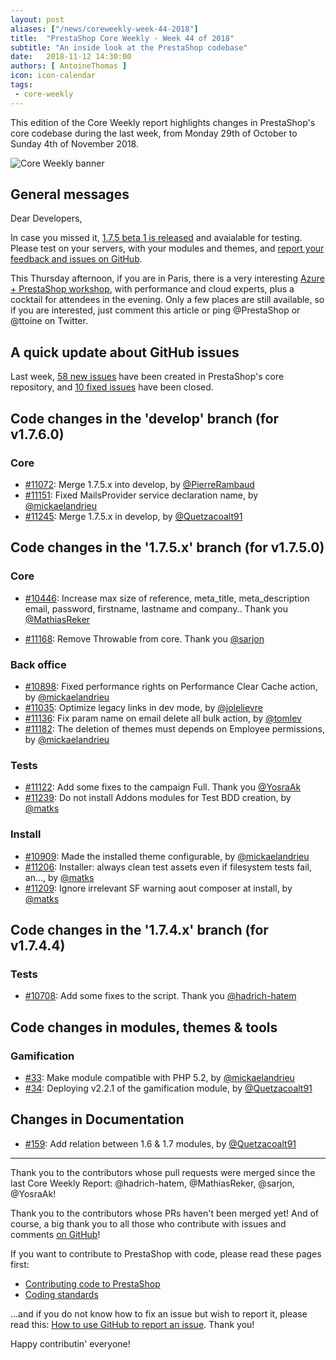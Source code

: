 ```yaml
---
layout: post
aliases: ["/news/coreweekly-week-44-2018"]
title:  "PrestaShop Core Weekly - Week 44 of 2018"
subtitle: "An inside look at the PrestaShop codebase"
date:   2018-11-12 14:30:00
authors: [ AntoineThomas ]
icon: icon-calendar
tags:
 - core-weekly
---
```


This edition of the Core Weekly report highlights changes in PrestaShop's core codebase during the last week, from Monday 29th of October to Sunday 4th of November 2018.

![Core Weekly banner](/assets/images/2017/04/core_weekly_banner.jpg)


## General messages

Dear Developers,

In case you missed it, [1.7.5 beta 1 is released](http://build.prestashop.com/news/prestashop-1-7-5-0-beta-release/) and avaialable for testing. Please test on your servers, with your modules and themes, and [report your feedback and issues on GitHub](https://github.com/PrestaShop/PrestaShop/issues).

This Thursday afternoon, if you are in Paris, there is a very interesting [Azure + PrestaShop workshop](https://www.microsoftevents.com/profile/form/index.cfm?PKformID=0x5115656abcd), with performance and cloud experts, plus a cocktail for attendees in the evening. Only a few places are still available, so if you are interested, just comment this article or ping @PrestaShop or @ttoine on Twitter.


## A quick update about GitHub issues

Last week, [58 new issues](https://github.com/PrestaShop/PrestaShop/issues?utf8=%E2%9C%93&q=is:issue+created:2018-10-29..2018-11-04) have been created in PrestaShop's core repository, and [10 fixed issues](https://github.com/PrestaShop/PrestaShop/issues?utf8=%E2%9C%93&q=is:issue+label:fixed+closed:2018-10-29..2018-11-04) have been closed.


## Code changes in the 'develop' branch (for v1.7.6.0)

### Core

* [#11072](https://github.com/PrestaShop/PrestaShop/pull/11072): Merge 1.7.5.x into develop, by [@PierreRambaud](https://github.com/PierreRambaud)
* [#11151](https://github.com/PrestaShop/PrestaShop/pull/11151): Fixed MailsProvider service declaration name, by [@mickaelandrieu](https://github.com/mickaelandrieu)
* [#11245](https://github.com/PrestaShop/PrestaShop/pull/11245): Merge 1.7.5.x in develop, by [@Quetzacoalt91](https://github.com/Quetzacoalt91)


## Code changes in the '1.7.5.x' branch (for v1.7.5.0)

### Core

* [#10446](https://github.com/PrestaShop/PrestaShop/pull/10446): Increase max size of reference, meta_title, meta_description email, password, firstname, lastname and company.. Thank you [@MathiasReker](https://github.com/MathiasReker)

* [#11168](https://github.com/PrestaShop/PrestaShop/pull/11168): Remove Throwable from core. Thank you [@sarjon](https://github.com/sarjon)


### Back office

* [#10898](https://github.com/PrestaShop/PrestaShop/pull/10898): Fixed performance rights on Performance Clear Cache action, by [@mickaelandrieu](https://github.com/mickaelandrieu)
* [#11035](https://github.com/PrestaShop/PrestaShop/pull/11035): Optimize legacy links in dev mode, by [@jolelievre](https://github.com/jolelievre)
* [#11136](https://github.com/PrestaShop/PrestaShop/pull/11136): Fix param name on email delete all bulk action, by [@tomlev](https://github.com/tomlev)
* [#11182](https://github.com/PrestaShop/PrestaShop/pull/11182): The deletion of themes must depends on Employee permissions, by [@mickaelandrieu](https://github.com/mickaelandrieu)


### Tests

* [#11122](https://github.com/PrestaShop/PrestaShop/pull/11122): Add some fixes to the campaign Full. Thank you [@YosraAk](https://github.com/YosraAk)
* [#11239](https://github.com/PrestaShop/PrestaShop/pull/11239): Do not install Addons modules for Test BDD creation, by [@matks](https://github.com/matks)


### Install

* [#10909](https://github.com/PrestaShop/PrestaShop/pull/10909): Made the installed theme configurable, by [@mickaelandrieu](https://github.com/mickaelandrieu)
* [#11206](https://github.com/PrestaShop/PrestaShop/pull/11206): Installer: always clean test assets even if filesystem tests fail, an…, by [@matks](https://github.com/matks)
* [#11209](https://github.com/PrestaShop/PrestaShop/pull/11209): Ignore irrelevant SF warning aout composer at install, by [@matks](https://github.com/matks)


## Code changes in the '1.7.4.x' branch (for v1.7.4.4)

### Tests

* [#10708](https://github.com/PrestaShop/PrestaShop/pull/10708): Add some fixes to the script. Thank you [@hadrich-hatem](https://github.com/hadrich-hatem)


## Code changes in modules, themes & tools

### Gamification

* [#33](https://github.com/PrestaShop/gamification/pull/33): Make module compatible with PHP 5.2, by [@mickaelandrieu](https://github.com/mickaelandrieu)
* [#34](https://github.com/PrestaShop/gamification/pull/34): Deploying v2.2.1 of the gamification module, by [@Quetzacoalt91](https://github.com/Quetzacoalt91)


## Changes in Documentation

* [#159](https://github.com/PrestaShop/docs/pull/159): Add relation between 1.6 & 1.7 modules, by [@Quetzacoalt91](https://github.com/Quetzacoalt91)


<hr />

Thank you to the contributors whose pull requests were merged since the last Core Weekly Report: @hadrich-hatem, @MathiasReker, @sarjon, @YosraAk!

Thank you to the contributors whose PRs haven't been merged yet! And of course, a big thank you to all those who contribute with issues and comments [on GitHub](https://github.com/PrestaShop/PrestaShop)!

If you want to contribute to PrestaShop with code, please read these pages first:

 * [Contributing code to PrestaShop](https://devdocs.prestashop.com/1.7/contribute/contribution-guidelines/)
 * [Coding standards](https://devdocs.prestashop.com/1.7/development/coding-standards/)

...and if you do not know how to fix an issue but wish to report it, please read this: [How to use GitHub to report an issue](https://devdocs.prestashop.com/1.7/contribute/contribute-reporting-issues/). Thank you!

Happy contributin' everyone!
